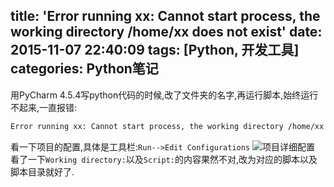 title: 'Error running xx: Cannot start process, the working directory /home/xx does not exist'
date: 2015-11-07 22:40:09
tags: [Python, 开发工具]
categories: Python笔记
---
用PyCharm 4.5.4写python代码的时候,改了文件夹的名字,再运行脚本,始终运行不起来,一直报错:
```bash
Error running xx: Cannot start process, the working directory /home/xx does not exist
```
看一下项目的配置,具体是工具栏:`Run-->Edit Configurations`
![项目详细配置](http://7xn9y9.com1.z0.glb.clouddn.com/PyCharm%3AError%20running%20Cannot%20start%20process01.png)
看了一下`Working directory:`以及`Script:`的内容果然不对,改为对应的脚本以及脚本目录就好了.
